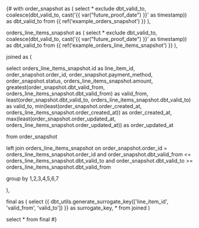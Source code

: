 {# with order_snapshot as (
    select 
        * exclude dbt_valid_to,
        coalesce(dbt_valid_to, cast('{{ var("future_proof_date") }}' as timestamp)) as dbt_valid_to
    from {{ ref('example_orders_snapshot') }}
),

orders_line_items_snapshot as (
    select 
        * exclude dbt_valid_to,
        coalesce(dbt_valid_to, cast('{{ var("future_proof_date") }}' as timestamp)) as dbt_valid_to
    from {{ ref('example_orders_line_items_snapshot') }}
),

joined as (

select
    orders_line_items_snapshot.id as line_item_id,
    order_snapshot.order_id,
    order_snapshot.payment_method,
    order_snapshot.status,
    orders_line_items_snapshot.amount,
    greatest(order_snapshot.dbt_valid_from,
        orders_line_items_snapshot.dbt_valid_from) as valid_from,
    least(order_snapshot.dbt_valid_to,
        orders_line_items_snapshot.dbt_valid_to) as valid_to,
    min(least(order_snapshot.order_created_at, orders_line_items_snapshot.order_created_at)) as order_created_at,
    max(least(order_snapshot.order_updated_at, orders_line_items_snapshot.order_updated_at)) as order_updated_at


from order_snapshot

left join orders_line_items_snapshot
on order_snapshot.order_id = orders_line_items_snapshot.order_id
and order_snapshot.dbt_valid_from <= orders_line_items_snapshot.dbt_valid_to
and order_snapshot.dbt_valid_to >= orders_line_items_snapshot.dbt_valid_from

group by 1,2,3,4,5,6,7

),

final as (
    select 
        {{ dbt_utils.generate_surrogate_key(['line_item_id', 'valid_from', 'valid_to']) }} as surrogate_key,
        *
    from joined
)

select * from final
#} 